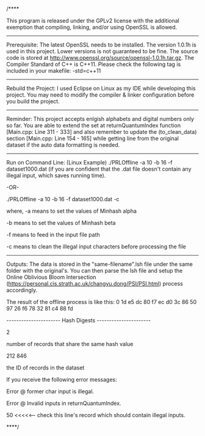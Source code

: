 /****

This program is released under the GPLv2 license with the additional exemption that compiling, linking, and/or using OpenSSL is allowed.

************
Prerequisite:
The latest OpenSSL needs to be installed. The version 1.0.1h is used in this project. Lower versions is not guaranteed to be fine. The source code is stored at http://www.openssl.org/source/openssl-1.0.1h.tar.gz.
The Compiler Standard of C++ is C++11. Please check the following tag is included in your makefile: -std=c++11

*******************
Rebuild the Project:
I used Eclipse on Linux as my IDE while developing this project. You may need to modify the compiler & linker configuration before you build the project. 

********
Reminder:
This project accepts enlgish alphabets and digital numbers only so far. You are able to extend the set at returnQuantumIndex function [Main.cpp: Line 311 - 333] and also remember to update the (to_clean_data) section [Main.cpp: Line 154 - 165] while getting line from the original dataset if the auto data formatting is needed.	

*******************
Run on Command Line:
(Linux Example) ./PRLOffline -a 10 -b 16 -f dataset1000.dat (if you are confident that the .dat file doesn't contain any illegal input, which saves running time).

-OR-

./PRLOffline -a 10 -b 16 -f dataset1000.dat -c

where,
-a means to set the values of Minhash alpha

-b means to set the values of Minhash beta

-f means to feed in the input file path

-c means to clean the illegal input characters before processing the file

*******
Outputs:
The data is stored in the "same-filename".lsh file under the same folder with the original's. You can then parse the lsh file and setup the Online Oblivious Bloom Intersection (https://personal.cis.strath.ac.uk/changyu.dong/PSI/PSI.html) process accordingly.

The result of the offline process is like this:
0 1d e5 dc 80 f7 ec d0 3c 86 50 97 26 f6 78 32 81 c4 88 fd

---------------------- Hash Digests ----------------------

2

number of records that share the same hash value

212 846

the ID of records in the dataset

If you receive the following error messages:

Error @ former char input is illegal.

Error @ Invalid inputs in returnQuantumIndex.

50 <<<<<-- check this line's record which should contain illegal inputs.

****/
